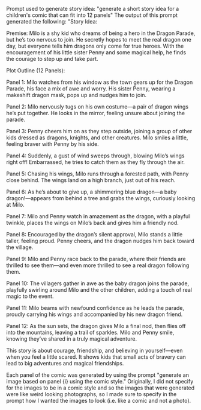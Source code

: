 <!-- ls la
cat 
ssh keys in github 
scp ~C:\Users\lilli\comp_sci\350-computational-narrative\prompt6-visual-narrative-cschwartz01\src\main_dalle.py ubuntu@192.168.190.3:~/main_dalle.py -->
Prompt used to generate story idea: "generate a short story idea for a children's comic that can fit into 12 panels"
The output of this prompt generated the following:
"Story Idea:

Premise: Milo is a shy kid who dreams of being a hero in the Dragon Parade, but he’s too nervous to join. He secretly hopes to meet the real dragon one day, but everyone tells him dragons only come for true heroes. With the encouragement of his little sister Penny and some magical help, he finds the courage to step up and take part.

Plot Outline (12 Panels):

Panel 1: Milo watches from his window as the town gears up for the Dragon Parade, his face a mix of awe and worry. His sister Penny, wearing a makeshift dragon mask, pops up and nudges him to join.

Panel 2: Milo nervously tugs on his own costume—a pair of dragon wings he’s put together. He looks in the mirror, feeling unsure about joining the parade.

Panel 3: Penny cheers him on as they step outside, joining a group of other kids dressed as dragons, knights, and other creatures. Milo smiles a little, feeling braver with Penny by his side.

Panel 4: Suddenly, a gust of wind sweeps through, blowing Milo’s wings right off! Embarrassed, he tries to catch them as they fly through the air.

Panel 5: Chasing his wings, Milo runs through a forested path, with Penny close behind. The wings land on a high branch, just out of his reach.

Panel 6: As he’s about to give up, a shimmering blue dragon—a baby dragon!—appears from behind a tree and grabs the wings, curiously looking at Milo.

Panel 7: Milo and Penny watch in amazement as the dragon, with a playful twinkle, places the wings on Milo’s back and gives him a friendly nod.

Panel 8: Encouraged by the dragon’s silent approval, Milo stands a little taller, feeling proud. Penny cheers, and the dragon nudges him back toward the village.

Panel 9: Milo and Penny race back to the parade, where their friends are thrilled to see them—and even more thrilled to see a real dragon following them.

Panel 10: The villagers gather in awe as the baby dragon joins the parade, playfully swirling around Milo and the other children, adding a touch of real magic to the event.

Panel 11: Milo beams with newfound confidence as he leads the parade, proudly carrying his wings and accompanied by his new dragon friend.

Panel 12: As the sun sets, the dragon gives Milo a final nod, then flies off into the mountains, leaving a trail of sparkles. Milo and Penny smile, knowing they’ve shared in a truly magical adventure.

This story is about courage, friendship, and believing in yourself—even when you feel a little scared. It shows kids that small acts of bravery can lead to big adventures and magical friendships.

Each panel of the comic was generated by using the prompt "generate an image based on panel {i} using the comic style."
Originally, I did not specify for the images to be in a comic style and so the images that were generated were like weird looking photographs, so I
made sure to specify in the prompt how I wanted the images to look (i.e. like a comic and not a photo).